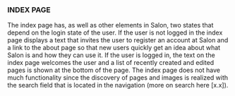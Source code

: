 ### INDEX PAGE
The index page has, as well as other elements in Salon, two states that depend on the login state of the user. If the user is not logged in the index page displays a text that invites the user to register an account at Salon and a link to the about page so that new users quickly get an idea about what Salon is and how they can use it.
If the user is logged in, the text on the index page welcomes the user and a list of recently created and edited pages is shown at the bottom of the page.
The index page does not have much functionality since the discovery of pages and images is realized with the search field that is located in the navigation (more on search here [x.x]).